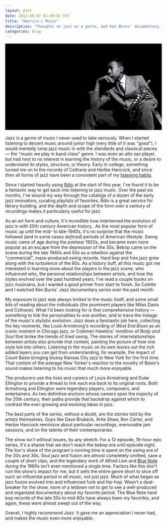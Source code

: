 ```yaml
---
layout: post
date: 2013-08-07 01:48:01 EST
title: "America's Music"
description: "Thoughts on jazz as a genre, and Ken Burns' documentary, 'Jazz'."
categories: blog
---
```


<img src="/images/post-images/lee-morgan.jpg" alt="Lee Morgan" title="Lee Morgan" />

Jazz is a genre of music I never used to take seriously. When I started listening to decent music around junior high (very little of it was "good"), I would mentally lump jazz music in with the standards and classical pieces &mdash; the "music we play in band class" genre. I was even an alto sax player, but had next to no interest in learning the history of the music, or a desire to understand its styles, structure, or theory. Early in college, something turned me on to the records of Coltrane and Herbie Hancock, and since then all forms of jazz have been a consistent part of my [listening habits](http://www.last.fm/user/colemanm).

Since I started heavily using [Rdio](http://rdio.com) at the start of this year, I've found it to be a fantastic way to get back into listening to jazz music. Over the past six months, I've wound my way through the catalogs of a dozen of the early jazz innovators, curating playlists of favorites. Rdio is a great service for library-building, and the depth and scope of the form over a century of recordings makes it particularly useful for jazz.

As an art form and culture, it's incredible how intertwined the evolution of jazz is with 20th century American history.. As the most popular form of music up until the mid- to late-1940s, it's no surprise that the music followed (and in some cases _defined_) periods of American lifestyle. Swing music came of age during the postwar 1920s, and became even more popular as an escape from the depression of the 30s. Bebop came on the scene during the late 1940s and 50s as a rebellion against the "commercial", mass-produced swing records. Hard bop and free jazz grew along with the turbulence of the 60s. As a history buff, all this music got me interested in learning more about the players in the jazz scene, who influenced who, the personal relationships between artists, and how the styles evolved over the past hundred years. I've read a couple books on jazz musicians, but I wanted a good primer from start to finish. So Colette and I watched Ken Burns' _Jazz_ documentary series over the past month.

My exposure to jazz was always limited to the music itself, and some small bits of reading about the individuals (the prominent players like Miles Davis and Coltrane). What I'd been looking for is that comprehensive history &mdash; something to link the personalities to one another, and to trace the lineage of the music's stylistic evolution. _Jazz_ does a fanstastic job here, collecting the key moments, like Louis Armstrong's recording of _West End Blues_ as an iconic moment in Chicago jazz, or Coleman Hawkins' rendition of _Body and Soul_ that broke the trends of tired swing. The stories of interrelationships between artists also provide that context, painting the picture of how one style led into others. Listening to the music on its own leaves out the rich added layers you can get from understanding, for example, the impact of Count Basie bringing bluesy Kansas City jazz to New York for the first time. That context of the average New Yorker's reaction to the novelty of Basie's sound makes listening to his music that much more enjoyable.

The producers use the lives and careers of Louis Armstrong and Duke Ellington to provide a thread to link each era back to its original roots. Both Armstrong and Ellington were legendary players, composers, and entertainers. As two definitive anchors whose careers span the majority of the 20th century, their paths provide that backdrop against which to contrast the ever-growing and evolving ideas in jazz.

The best parts of the series, without a doubt, are the stories told by the artists themselves. Guys like Dave Brubeck, Artie Shaw, Ron Carter, and Herbie Hancock reminisce about particular recordings, memorable jam sessions, and on the talents of their contemporaries.

The show isn't without issues, by any stretch. For a 12 episode, 19-hour epic series, it's a shame that we don't reach the bebop era until episode eight. The lion's share of the program's running time is spent on the swing era of the 20s and 30s. Soul jazz and fusion are almost completely omitted, save a couple of short clips, and the legendary work of Alfred Lion and [Blue Note](https://en.wikipedia.org/wiki/Blue_Note_Records) during the 1960s isn't even mentioned a single time. Factors like this don't ruin the show's impact for me, but it sells the entire genre short to slice off such an influential period in _all music_, not just jazz. Much of what began as jazz fusion evolved into and influenced funk and hip-hop. Wasn't a deal-breaker for the show, more of a letdown not to get to see a well-produced and organized documentary about my favorite period. The Blue Note hard bop records of the late 50s to mid-60s have always been my favorites, and again, these were almost swept out of the way.

Overall, I highly recommend _Jazz_. It gave me an appreciation I never had, and makes the music even more enjoyable.
